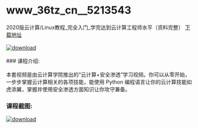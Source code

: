 # www_36tz_cn__5213543
2020版云计算/Linux教程_完全入门_学完达到云计算工程师水平（资料完整）
[下载地址](http://www.36tz.cn/article/5213543 "下载地址")
<br/></br>[![download](http://36tz.cn/muke_img/2020_05_1-190-300x204.png "下载地址")](http://www.36tz.cn/article/5213543 "下载地址")
<br/></br>### 课程介绍:<br/></br>本套视频是由云计算学院推出的“云计算+安全渗透”学习视频。你可以从零开始，一步步掌握云计算相关的各项技能，能使用 Python 编程语言让你的云计算技能如虎添翼，掌握并使用安全渗透方面知识让你攻守兼备。

### 课程截图:
[![download](http://36tz.cn/muke_img/2020_05_2-183.png "下载地址")](http://www.36tz.cn/article/5213543 "下载地址")
